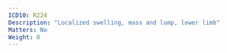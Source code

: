 ```yaml
---
ICD10: R224
Description: "Localized swelling, mass and lump, lower limb"
Matters: No
Weight: 0
---
```


